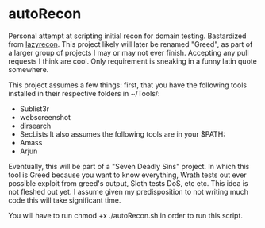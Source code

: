 # autoRecon
Personal attempt at scripting initial recon for domain testing. 
Bastardized from [lazyrecon]("https://github.com/jhaddix/lazyrecon/"). 
This project likely will later be renamed "Greed", as part of a larger group of projects I may or may not ever finish. 
Accepting any pull requests I think are cool. Only requirement is sneaking in a funny latin quote somewhere. 


This project assumes a few things: first, that you have the following tools installed in their respective folders in ~/Tools/:
* Sublist3r
* webscreenshot
* dirsearch
* SecLists
It also assumes the following tools are in your $PATH:
* Amass
* Arjun


Eventually, this will be part of a "Seven Deadly Sins" project. In which this tool is Greed because you want to know everything, Wrath tests out ever possible exploit from greed's output, Sloth tests DoS, etc etc. This idea is not fleshed out yet. I assume given my predisposition to not writing much code this will take significant time. 

You will have to run chmod +x ./autoRecon.sh in order to run this script. 